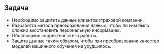 ## Задача

- Необходимо защитить данные клиентов страховой компании.
- Разработка метода преобразования данных, чтобы по ним было сложно восстановить персональную информацию.
- Обоснование корректности его работы.
- Защита данные таким образом, чтобы при преобразовании качество моделей машинного обучения не ухудшилось.